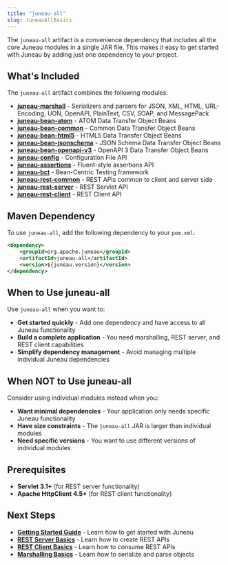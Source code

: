 ```yaml
---
title: "juneau-all"
slug: JuneauAllBasics
---
```


The `juneau-all` artifact is a convenience dependency that includes all the core Juneau modules in a single JAR file. This makes it easy to get started with Juneau by adding just one dependency to your project.

## What's Included

The `juneau-all` artifact combines the following modules:

- **[juneau-marshall](/docs/topics/JuneauMarshallBasics)** - Serializers and parsers for JSON, XML, HTML, URL-Encoding, UON, OpenAPI, PlainText, CSV, SOAP, and MessagePack
- **[juneau-bean-atom](/docs/topics/JuneauBeanAtom)** - ATOM Data Transfer Object Beans
- **[juneau-bean-common](/docs/topics/JuneauBeanCommon)** - Common Data Transfer Object Beans
- **[juneau-bean-html5](/docs/topics/JuneauBeanHtml5)** - HTML5 Data Transfer Object Beans
- **[juneau-bean-jsonschema](/docs/topics/JuneauBeanJsonSchema)** - JSON Schema Data Transfer Object Beans
- **[juneau-bean-openapi-v3](/docs/topics/JuneauBeanOpenApi3)** - OpenAPI 3 Data Transfer Object Beans
- **[juneau-config](/docs/topics/JuneauConfigBasics)** - Configuration File API
- **[juneau-assertions](/docs/topics/JuneauAssertionBasics)** - Fluent-style assertions API
- **[juneau-bct](/docs/topics/JuneauBctBasics)** - Bean-Centric Testing framework
- **[juneau-rest-common](/docs/topics/JuneauRestCommonBasics)** - REST APIs common to client and server side
- **[juneau-rest-server](/docs/topics/JuneauRestServerBasics)** - REST Servlet API
- **[juneau-rest-client](/docs/topics/JuneauRestClientBasics)** - REST Client API

## Maven Dependency

To use `juneau-all`, add the following dependency to your `pom.xml`:

```xml
<dependency>
    <groupId>org.apache.juneau</groupId>
    <artifactId>juneau-all</artifactId>
    <version>${juneau.version}</version>
</dependency>
```

## When to Use juneau-all

Use `juneau-all` when you want to:

- **Get started quickly** - Add one dependency and have access to all Juneau functionality
- **Build a complete application** - You need marshalling, REST server, and REST client capabilities
- **Simplify dependency management** - Avoid managing multiple individual Juneau dependencies

## When NOT to Use juneau-all

Consider using individual modules instead when you:

- **Want minimal dependencies** - Your application only needs specific Juneau functionality
- **Have size constraints** - The `juneau-all` JAR is larger than individual modules
- **Need specific versions** - You want to use different versions of individual modules

## Prerequisites

- **Servlet 3.1+** (for REST server functionality)
- **Apache HttpClient 4.5+** (for REST client functionality)

## Next Steps

- **[Getting Started Guide](/docs/topics/JuneauEcosystemOverview)** - Learn how to get started with Juneau
- **[REST Server Basics](/docs/topics/JuneauRestServerBasics)** - Learn how to create REST APIs
- **[REST Client Basics](/docs/topics/JuneauRestClientBasics)** - Learn how to consume REST APIs
- **[Marshalling Basics](/docs/topics/JuneauMarshallBasics)** - Learn how to serialize and parse objects
